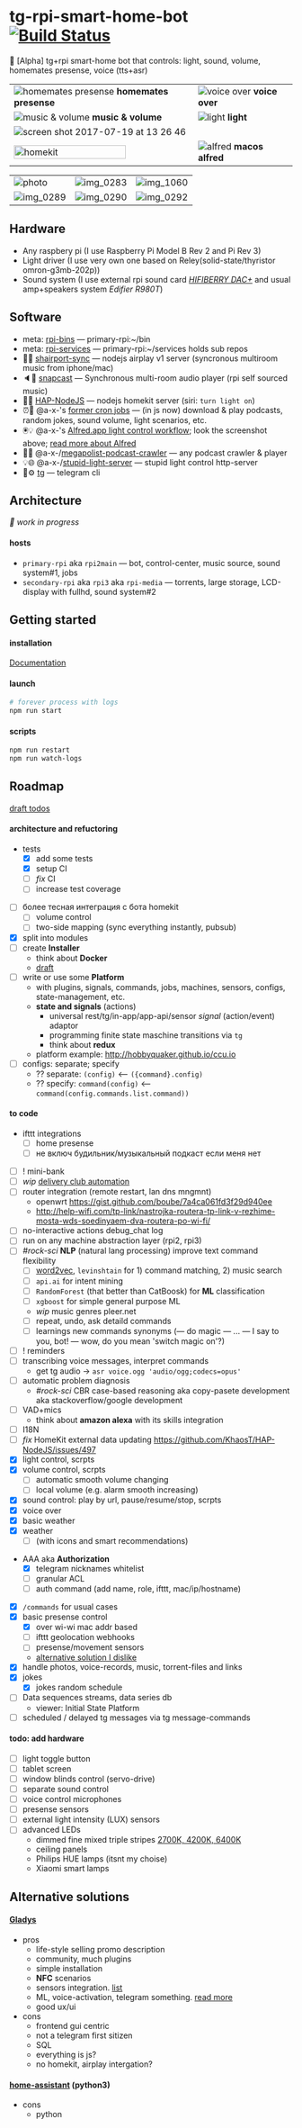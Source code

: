 # tg-rpi-smart-home-bot [![Build Status](https://travis-ci.org/a-x-/tg-rpi-smart-home-bot.svg?branch=master)](https://travis-ci.org/a-x-/tg-rpi-smart-home-bot)
🚧 [Alpha] tg+rpi smart-home bot that controls: light, sound, volume, homemates presense, voice (tts+asr)

| | |
| --- | --- |
| ![homemates presense](https://user-images.githubusercontent.com/6201068/28362747-53446658-6c86-11e7-9c1a-eb934ae44231.png) **homemates presense** | ![voice over](https://user-images.githubusercontent.com/6201068/28362755-59af9bac-6c86-11e7-9fa1-921e5f025de2.png) **voice over** |
| ![music & volume](https://user-images.githubusercontent.com/6201068/28362760-5e361d9a-6c86-11e7-887a-0c4b2a675e09.png) **music & volume** | ![light](https://user-images.githubusercontent.com/6201068/28362781-6d89c648-6c86-11e7-847d-bc4c5be0fac9.png) **light** |
| ![screen shot 2017-07-19 at 13 26 46](https://user-images.githubusercontent.com/6201068/28362820-a6ed78b2-6c86-11e7-8c66-f4a5aa143325.png) | |
| <img alt="homekit" src="https://user-images.githubusercontent.com/6201068/34981829-c515cc6a-fab9-11e7-8af9-8354ce0e212f.jpg" width="80%" /> | ![alfred](https://user-images.githubusercontent.com/6201068/28365373-fc7a4a8a-6c90-11e7-9d79-8b1775fa2f3d.jpg) **macos alfred** |


| | | |
| --- | --- | --- |
| ![photo](https://user-images.githubusercontent.com/6201068/28364002-6750729a-6c8b-11e7-9bf0-0cffdf9242b9.jpg) | ![img_0283](https://user-images.githubusercontent.com/6201068/30253637-dbe9d3aa-9691-11e7-93f2-0d25d15fe183.jpg) | ![img_1060](https://user-images.githubusercontent.com/6201068/30253658-27aeca98-9692-11e7-9b3c-01bc5d51aa36.jpg) |
| ![img_0289](https://user-images.githubusercontent.com/6201068/30253638-dbea0442-9691-11e7-95eb-0fbd032f7f0a.jpg) | ![img_0290](https://user-images.githubusercontent.com/6201068/30253640-dbeadbd8-9691-11e7-96c1-90863718b0d1.jpg) | ![img_0292](https://user-images.githubusercontent.com/6201068/30253636-dbe8d0fe-9691-11e7-988b-fd320f2d523a.jpg) |

## Hardware
* Any raspbery pi (I use Raspberry Pi Model B Rev 2 and Pi Rev 3)
* Light driver (I use very own one based on Reley(solid-state/thyristor omron-g3mb-202p))
* Sound system (I use external rpi sound card *[HIFIBERRY DAC+](https://www.hifiberry.com/shop/boards/hifiberry-dacplus-phone/)* and usual amp+speakers system *Edifier R980T*)

## Software
- meta: [rpi-bins] — primary-rpi:~/bin
- meta: [rpi-services] — primary-rpi:~/services holds sub repos
- 📱🎵 [shairport-sync] — nodejs airplay v1 server (syncronous multiroom music from iphone/mac)
- 🔈🎵 [snapcast] — Synchronous multi-room audio player (rpi self sourced music)
- 📱💡 [HAP-NodeJS] — nodejs homekit server (siri: `turn light on`)
- ⏰💨 @a-x-'s [former cron jobs] — (in js now) download & play podcasts, random jokes, sound volume, light scenarios, etc.
- 🖲💡 @a-x-'s [Alfred.app light control workflow](https://yadi.sk/d/lGhNefTz3RdZcD); look the screenshot above; [read more about Alfred](https://www.alfredapp.com)
- 🎵💨 @a-x-/[megapolist-podcast-crawler] — any podcast crawler & player
- 💡🌐 @a-x-/[stupid-light-server] — stupid light control http-server
- 💬⚙️ [tg] — telegram cli


## Architecture
_🚧 work in progress_
#### hosts
- `primary-rpi` aka `rpi2main` — bot, control-center, music source, sound system#1, jobs
- `secondary-rpi` aka `rpi3` aka `rpi-media` — torrents, large storage, LCD-display with fullhd, sound system#2


## Getting started

#### installation
[Documentation](https://github.com/a-x-/tg-rpi-smart-home-bot/wiki/Installation-everything-DRAFT)

#### launch
```sh
# forever process with logs
npm run start
```

#### scripts
```sh
npm run restart
npm run watch-logs
```

## Roadmap
[draft todos](https://github.com/a-x-/tg-rpi-smart-home-bot/wiki/vigvam-bot-todo-DRAFT)

#### architecture and refuctoring
* tests
   * [x] add some tests
   * [x] setup CI
   * [ ] _fix_ CI
   * [ ] increase test coverage
* [ ] более тесная интеграция с бота homekit
  * [ ] volume control
  * [ ] two-side mapping (sync everything instantly, pubsub)
* [x] split into modules
* [ ] create **Installer**
    * think about **Docker**
    * [draft](https://github.com/a-x-/tg-rpi-smart-home-bot/wiki/Installation-everything-DRAFT)
* [ ] write or use some **Platform**
  * with plugins, signals, commands, jobs, machines, sensors, configs, state-management, etc.
  * **state and signals** (actions)
    * universal rest/tg/in-app/app-api/sensor *signal* (action/event) adaptor
    * programming finite state maschine transitions via `tg`
    * think about **redux**
  * platform example: http://hobbyquaker.github.io/ccu.io
* [ ] configs: separate;  specify
  * ?? separate: `(config)` <-- `({command}.config)`
  * ?? specify: `command(config)` <-- `command(config.commands.list.command))` 


#### to code
* ifttt integrations
  * [ ] home presense
  * [ ] не включ будильник/музыкальный подкаст если меня нет
* [ ] ! mini-bank
* [ ] _wip_ [delivery club automation](https://github.com/a-x-/delivery-club-api)
* [ ] router integration (remote restart, lan dns mngmnt)
  * openwrt https://gist.github.com/boube/7a4ca061fd3f29d940ee
  * http://help-wifi.com/tp-link/nastrojka-routera-tp-link-v-rezhime-mosta-wds-soedinyaem-dva-routera-po-wi-fi/
* [ ] no-interactive actions debug_chat log
* [ ] run on any machine abstraction layer (rpi2, rpi3)
* [ ] *#rock-sci* **NLP** (natural lang processing) improve text command flexibility
  * [ ] [word2vec], `levinshtain` for 1) command matching, 2) music search
  * [ ] `api.ai` for intent mining
  * [ ] `RandomForest` (that better than CatBoosk) for **ML** classification
  * [ ] `xgboost` for simple general purpose ML
  * _wip_ music genres pleer.net
  * [ ] repeat, undo, ask detaild commands
  * [ ] learnings new commands synonyms (— do magic — ... — I say to you, bot! — wow, do you mean 'switch magic on'?)
* [ ] ! reminders
* [ ] transcribing voice messages, interpret commands
  * get tg audio -> `asr voice.ogg 'audio/ogg;codecs=opus'`
* [ ] automatic problem diagnosis
  * *#rock-sci* CBR case-based reasoning aka copy-pasete development aka stackoverflow/google development
* [ ] VAD+mics
  * think about **amazon alexa** with its skills integration
* [ ] I18N
* [ ] _fix_ HomeKit external data updating https://github.com/KhaosT/HAP-NodeJS/issues/497
* [x] light control, scrpts
* [x] volume control, scrpts
  * [ ] automatic smooth volume changing
  * [ ] local volume (e.g. alarm smooth increasing)
* [x] sound control: play by url, pause/resume/stop, scrpts
* [x] voice over
* [x] basic weather
* [x] weather
  * [ ] (with icons and smart recommendations)
* AAA aka **Authorization**
  * [x] telegram nicknames whitelist
  * [ ] granular ACL
  * [ ] auth command (add name, role, ifttt, mac/ip/hostname)
* [x] `/commands` for usual cases
* [x] basic presense control
  * [x] over wi-wi mac addr based
  * [ ] ifttt geolocation webhooks
  * [ ] presense/movement sensors
  * [alternative solution I dislike](https://github.com/initialstate/pi-sensor-free-presence-detector/wiki/Part-2.-Your-Personal-Dashboard)
* [x] handle photos, voice-records, music, torrent-files and links
* [x] jokes
  * [x] jokes random schedule
* [ ] Data sequences streams, data series db
  * viewer: Initial State Platform
* [ ] scheduled / delayed tg messages via tg message-commands

#### todo: add hardware
* [ ] light toggle button
* [ ] tablet screen
* [ ] window blinds control (servo-drive)
* [ ] separate sound control
* [ ] voice control microphones
* [ ] presense sensors
* [ ] external light intensity (LUX) sensors
* [ ] advanced LEDs
  - dimmed fine mixed triple stripes [2700K, 4200K, 6400K](https://user-images.githubusercontent.com/6201068/35187670-8f2279c8-fe38-11e7-9e22-234ede179ef3.png)
  - ceiling panels
  - Philips HUE lamps (itsnt my choise)
  - Xiaomi smart lamps

## Alternative solutions
#### [Gladys](https://github.com/GladysProject/Gladys)
- pros
    - life-style selling promo description 
    - community, much plugins
    - simple installation
    - **NFC** scenarios
    - sensors integration. [list](https://gladysproject.com/en/compatibilities/)
    - ML, voice-activation, telegram something. [read more](https://gladysproject.com/en/installation/talking-to-gladys/)
    - good ux/ui
- cons
    - frontend gui centric 
    - not a telegram first sitizen
    - SQL
    - everything is js?
    - no homekit, airplay intergation? 

#### [home-assistant](https://github.com/home-assistant/home-assistant) (python3)
- cons
    - python





[rpi-bins]: https://github.com/a-x-/rpi-bin
[rpi-services]: https://github.com/a-x-/rpi-services
[shairport-sync]: https://github.com/mikebrady/shairport-sync
[snapcast]: https://github.com/badaix/snapcast
[HAP-NodeJS]: https://github.com/a-x-/HAP-NodeJS
[former cron jobs]: https://github.com/a-x-/tg-rpi-smart-home-bot/blob/master/src/jobs.js
[megapolist-podcast-crawler]: https://github.com/a-x-/megapolist-podcast-crawler
[stupid-light-server]: https://github.com/a-x-/stupid-light-server
[tg]: https://github.com/vysheng/tg.git
[word2vec]: https://github.com/Planeshifter/node-word2vec

